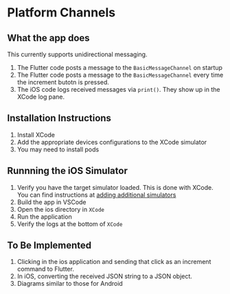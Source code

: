 # Platform Channels

## What the app does

This currently supports unidirectional messaging.

1. The Flutter code posts a message to the `BasicMessageChannel` on startup
2. The Flutter code posts a message to the `BasicMessageChannel` every time the increment butotn is pressed.
3. The iOS code logs received messages via `print()`.  They show up in the XCode log pane.

## Installation Instructions

1. Install XCode
2. Add the appropriate devices configurations to the XCode simulator
3. You may need to install pods

## Runnning the iOS Simulator

1. Verify you have the target simulator loaded. This is done with XCode. You can find instructions at [adding additional simulators](https://developer.apple.com/documentation/safari-developer-tools/adding-additional-simulators)
2. Build the app in VSCode
3. Open the ios directory in `XCode`
4. Run the application
5. Verify the logs at the bottom of `XCode`

## To Be Implemented

1. Clicking in the ios application and sending that click as an increment command to Flutter.
2. In iOS, converting the received JSON string to a JSON object.
3. Diagrams similar to those for Android